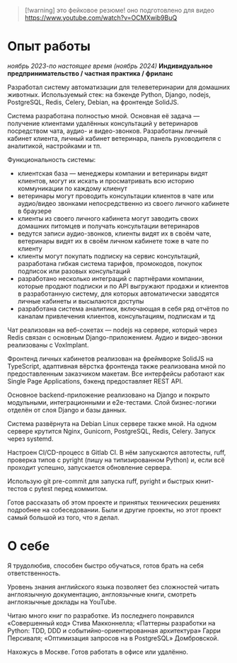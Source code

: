 >[!warning] это фейковое резюме!
>оно подготовлено для видео https://www.youtube.com/watch?v=OCMXwib9BuQ
# Опыт работы

*ноябрь 2023-по настоящее время (ноябрь 2024)*
**Индивидуальное предпринимательство / частная практика / фриланс**

Разработал систему автоматизации для телеветеринарии для домашних животных. Используемый стек: на бэкенде Python, Django, nodejs, PostgreSQL, Redis, Celery, Debian, на фронтенде SolidJS.

Система разработана полностью мной. Основная её задача — получение клиентами удалённых консультаций у ветеринаров посредством чата, аудио- и видео-звонков. Разработаны личный кабинет клиента, личный кабинет ветеринара, панель руководителя с аналитикой, настройками и тп.

Функциональность системы:

- клиентская база — менеджеры компании и ветеринары видят клиентов, могут их искать и просматривать всю историю коммуникации по каждому клиенут  
- ветеринары могут проводить консультации клиентов в чате или аудио/видео звонками непосредственно из своего личного кабинете в браузере  
- клиенты из своего личного кабинета могут заводить своих домашних питомцев и получать консультации ветеринаров  
- ведутся записи аудио-звонков, клиенты видят их в своём чате, ветеринары видят их в своём личном кабинете тоже в чате по клиенту  
- клиенты могут покупать подписку на сервис консультаций, разработана гибкая система тарифов, промокодов, покупок подписок или разовых консультаций  
- разработано несколько интеграций с партнёрами компании, которые продают подписки и по API выгружают продажи и клиентов в разработанную систему, для которых автоматически заводятся личные кабинеты и высылаются доступы  
- разработана система аналитики, включающая в себя ряд отчётов по каналам привлечения клиентов, консультациям, подпискам и тд

Чат реализован на веб-сокетах — nodejs на сервере, который через Redis связан с основным Django-приложением. Аудио и видео-звонки реализованы с VoxImplant.

Фронтенд личных кабинетов реализован на фреймворке SolidJS на TypeScript, адаптивная вёрстка фронтенда также реализована мной по предоставленным заказчиком макетам. Все интерфейсы работают как Single Page Applications, бэкенд предоставляет REST API.

Основное backend-приложение реализовано на Django и покрыто модульными, интеграционными и e2e-тестами. Слой бизнес-логики отделён от слоя Django и базы данных.

Система развёрнута на Debian Linux сервере также мной. На одном сервере крутится Nginx, Gunicorn, PostgreSQL, Redis, Celery. Запуск через systemd.

Настроен CI/CD-процесс в Gitlab CI. В нём запускаются автотесты, ruff, проверка типов с pyright (пишу на типизированном Python) и, если всё проходит успешно, запускается обновление сервера.

Использую git pre-commit для запуска ruff, pyright и быстрых юнит-тестов с pytest перед коммитом.

Готов рассказать об этом проекте и принятых технических решениях подробнее на собеседовании. Были и другие проекты, но этот проект самый большой из того, что я делал.

# О себе

Я трудолюбив, способен быстро обучаться, готов брать на себя ответственность.  
  
Уровень знания английского языка позволяет без сложностей читать англоязычную документацию, англоязычные книги, смотреть англоязычные доклады на YouTube.  
  
Читаю много книг по разработке. Из последнего понравился «Совершенный код» Стива Макконнелла; «Паттерны разработки на Python: TDD, DDD и событийно-ориентированная архитектура» Гарри Персиваля; «Оптимизация запросов на в PostgreSQL» Домбровской.  
  
Нахожусь в Москве. Готов работать в офисе или удалённо.
